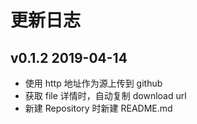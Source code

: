 # 更新日志

## v0.1.2   2019-04-14

- 使用 http 地址作为源上传到 github
- 获取 file 详情时，自动复制 download url
- 新建 Repository 时新建 README.md
